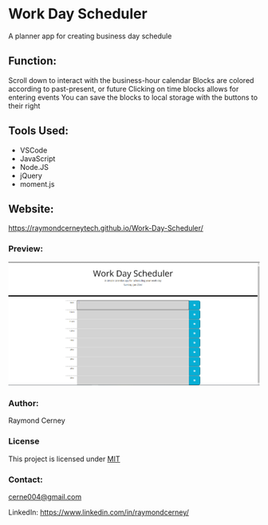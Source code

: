 # Work Day Scheduler

A planner app for creating business day schedule

## Function:
Scroll down to interact with the business-hour calendar
Blocks are colored according to past-present, or future
Clicking on time blocks allows for entering events
You can save the blocks to local storage with the buttons to their right

## Tools Used:

- VSCode
- JavaScript
- Node.JS
- jQuery
- moment.js

## Website:

https://raymondcerneytech.github.io/Work-Day-Scheduler/

### Preview:

![Picture of Work Day Scheduler](./assets/images/workDayScheduler.PNG)

### Author:

Raymond Cerney

### License

This project is licensed under [MIT](https://opensource.org/licenses/MIT)

### Contact:

cerne004@gmail.com

LinkedIn: https://www.linkedin.com/in/raymondcerney/
